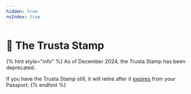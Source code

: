 ```yaml
---
hidden: true
noIndex: true
---
```


# 🔌 The Trusta Stamp

{% hint style="info" %}
As of December 2024, the Trusta Stamp has been deprecated.

If you have the Trusta Stamp still, it will retire after it [expires](../../common-questions/why-have-my-stamps-expired.md) from your Passport.
{% endhint %}

